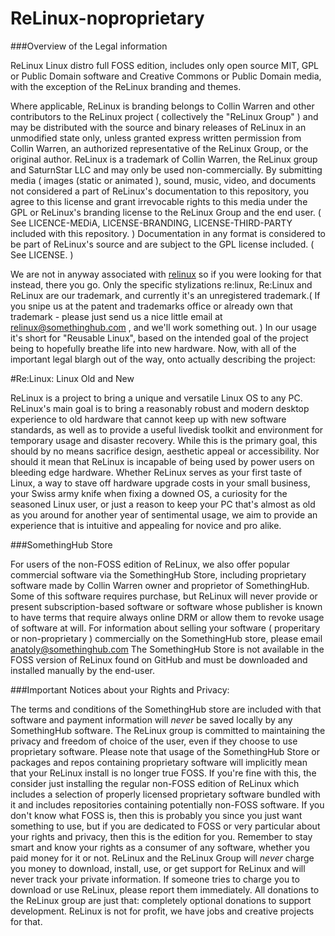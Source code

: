 # ReLinux-noproprietary
###Overview of the Legal information

ReLinux Linux distro full FOSS edition, includes only open source MIT, GPL or Public Domain software and Creative Commons or Public Domain media, with the exception of the ReLinux branding and themes. 

Where applicable, ReLinux is branding belongs to Collin Warren and other contributors to the ReLinux project ( collectively the "ReLinux Group" ) and may be distributed with the source and binary releases of ReLinux in an unmodified state only, unless granted express written permission from Collin Warren, an authorized representative of the ReLinux Group, or the original author. ReLinux is a trademark of Collin Warren, the ReLinux group and SaturnStar LLC and may only be used non-commercially. By submitting media ( images (static or animated ), sound, music, video, and documents not considered a part of ReLinux's documentation to this repository, you agree to this license and grant irrevocable rights to this media under the GPL or ReLinux's branding license to the ReLinux Group and the end user. ( See LICENCE-MEDiA, LICENSE-BRANDING, LICENSE-THIRD-PARTY included with this repository. ) Documentation in any format is considered to be part of ReLinux's source and are subject to the GPL license included. ( See LICENSE. )

We are not in anyway associated with [relinux](https://sourceforge.net/projects/re-linux/) so if you were looking for that instead, there you go. Only the specific stylizations re:linux, Re:Linux and ReLinux are our trademark, and currently it's an unregistered trademark.( If you snipe us at the patent and trademarks office or already own that trademark - please just send us a nice little email at <relinux@somethinghub.com> , and we'll work something out. ) In our usage it's short for "Reusable Linux", based on the intended goal of the project being to hopefully breathe life into new hardware. Now, with all of the important legal blargh out of the way, onto actually describing the project:

#Re:Linux: Linux Old and New

ReLinux is a project to bring a unique and versatile Linux OS to any PC. ReLinux's main goal is to bring a reasonably robust and modern desktop experience to old hardware that cannot keep up with new software standards, as well as to provide a useful livedisk toolkit and environment for temporary usage and disaster recovery. While this is the primary goal, this should by no means sacrifice design, aesthetic appeal or accessibility. Nor should it mean that ReLinux is incapable of being used by power users on bleeding edge hardware. Whether ReLinux serves as your first taste of Linux, a way to stave off hardware upgrade costs in your small business, your Swiss army knife when fixing a downed OS, a curiosity for the seasoned Linux user, or just a reason to keep your PC that's almost as old as you around for another year of sentimental usage, we aim to provide an experience that is intuitive and appealing for novice and pro alike.

###SomethingHub Store

For users of the non-FOSS edition of ReLinux, we also offer popular commercial software via the SomethingHub Store, including proprietary software made by Collin Warren owner and proprietor of SomethingHub. Some of this software requires purchase, but ReLinux will never provide or present subscription-based software or software whose publisher is known to have terms that require always online DRM or allow them to revoke usage of software at will. For information about selling your software ( properitary or non-proprietary ) commercially on the SomethingHub store, please email <anatoly@somethinghub.com> The SomethingHub Store is not available in the FOSS version of ReLinux found on GitHub and must be downloaded and installed manually by the end-user. 

###Important Notices about your Rights and Privacy:

The terms and conditions of the SomethingHub store are included with that software and payment information will *never* be saved locally by any SomethingHub software. The ReLinux group is committed to maintaining the privacy and freedom of choice of the user, even if they choose to use proprietary software. Please note that usage of the SomethingHub Store or packages and repos containing proprietary software will implicitly mean that your ReLinux install is no longer true FOSS. If you're fine with this, the consider just installing the regular non-FOSS edition of ReLinux which includes a selection of properly licensed proprietary software bundled with it and includes repositories containing potentially non-FOSS software. If you don't know what FOSS is, then this is probably you since you just want something to use, but if you are dedicated to FOSS or very particular about your rights and privacy, then this is the edition for you. Remember to stay smart and know your rights as a consumer of any software, whether you paid money for it or not. ReLinux and the ReLinux Group will *never* charge you money to download, install, use, or get support for ReLinux and will never track your private information. If someone tries to charge you to download or use ReLinux, please report them immediately. All donations to the ReLinux group are just that: completely optional donations to support development. ReLinux is not for profit, we have jobs and creative projects for that.
